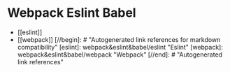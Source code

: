 # Webpack Eslint Babel

- [[eslint]]
- [[webpack]]
[//begin]: # "Autogenerated link references for markdown compatibility"
[eslint]: webpack&eslint&babel/eslint "Eslint"
[webpack]: webpack&eslint&babel/webpack "Webpack"
[//end]: # "Autogenerated link references"